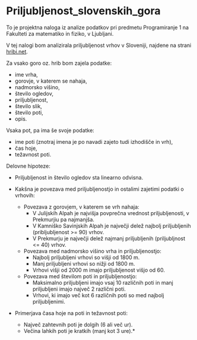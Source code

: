 # Priljubljenost_slovenskih_gora
To je projektna naloga iz analize podatkov pri predmetu Programiranje 1 na Fakulteti za matematiko in fiziko, v Ljubljani.

V tej nalogi bom analizirala priljubljenost vrhov v Sloveniji, najdene na strani [hribi.net](https://www.hribi.net/gorovja).


Za vsako goro oz. hrib bom zajela podatke:
* ime vrha,
* gorovje, v katerem se nahaja,
* nadmorsko višino,
* število ogledov,
* priljubljenost,
* število slik,
* število poti,
* opis.


Vsaka pot, pa ima še svoje podatke:
* ime poti (znotraj imena je po navadi zajeto tudi izhodišče in vrh),
* čas hoje,
* težavnost poti.


Delovne hipoteze:
* Priljubljenost in število ogledov sta linearno odvisna.
* Kakšna je povezava med priljubljenostjo in ostalimi zajetimi podatki o vrhovih:
  * Povezava z gorovjem, v katerem se vrh nahaja:
    * V Julijskih Alpah je najvišja povprečna vrednost priljubljenosti, v Prekmurjiu pa najmanjša.
    * V Kamniško Savinjskih Alpah je največji delež najbolj priljubljenih (pribljubljenost >= 90) vrhov.
    * V Prekmurju je največji delež najmanj priljubljenih (priljubljnost <= 40) vrhov.
  * Povezava med nadmorsko višino vrha in priljubljenostjo:
    * Najbolj priljubljeni vrhovi so višji od 1800 m.
    * Manj priljubljeni vrhovi so nižji od 1800 m. 
    * Vrhovi višji od 2000 m imajo priljubljenost višjo od 60.
  * Povezava med številom poti in priljubljenostjo:
    * Maksimalno priljubljeni imajo vsaj 10 različnih poti in manj priljubljeni imajo največ 2 različni poti.
    *  Vrhovi, ki imajo več kot 6 različnih poti so med najbolj priljubljenimi. 


* Primerjava časa hoje na poti in težavnost poti:
  * Največ zahtevnih poti je dolgih (6 ali več ur).
  * Večina lahkih poti je kratkih (manj kot 3 ure).* 
    
    

